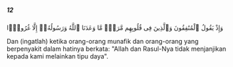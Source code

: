 ##### 12

<span class="ayah">وَإِذْ يَقُولُ ٱلْمُنَٰفِقُونَ وَٱلَّذِينَ فِى قُلُوبِهِم مَّرَضٌۭ مَّا وَعَدَنَا ٱللَّهُ وَرَسُولُهُۥٓ إِلَّا غُرُورًۭا</span>

<span class="ayah_translation">Dan (ingatlah) ketika orang-orang munafik dan orang-orang yang berpenyakit dalam hatinya berkata: "Allah dan Rasul-Nya tidak menjanjikan kepada kami melainkan tipu daya".</span>
